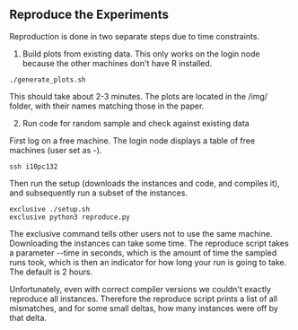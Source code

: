 ## Reproduce the Experiments

Reproduction is done in two separate steps due to time constraints.

1) Build plots from existing data. This only works on the login node because the other machines don't have R installed.

```
./generate_plots.sh
```

This should take about 2-3 minutes. The plots are located in the /img/ folder, with their names matching those in the paper.

2) Run code for random sample and check against existing data

First log on a free machine. The login node displays a table of free machines (user set as -).

```
ssh i10pc132
```

Then run the setup (downloads the instances and code, and compiles it), and subsequently run a subset of the instances.

```
exclusive ./setup.sh
exclusive python3 reproduce.py 
```

The exclusive command tells other users not to use the same machine.
Downloading the instances can take some time.
The reproduce script takes a parameter --time in seconds, which is the amount of time the sampled runs took, which is then an indicator for how long your run is going to take.
The default is 2 hours.

Unfortunately, even with correct compiler versions we couldn't exactly reproduce all instances.
Therefore the reproduce script prints a list of all mismatches, and for some small deltas, how many instances were off by that delta.
